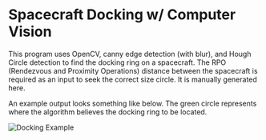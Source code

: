 # Spacecraft Docking w/ Computer Vision

This program uses OpenCV, canny edge detection (with blur), and Hough Circle detection to find the docking ring on a spacecraft. The RPO (Rendezvous and Proximity Operations) distance between the spacecraft is required as an input to seek the correct size circle. It is manually generated here. 

An example output looks something like below. The green circle represents where the algorithm believes the docking ring to be located. 

![Docking Example](https://github.com/user-attachments/assets/1078e118-cec4-43bf-aa90-fc63fbe2d2e3)
